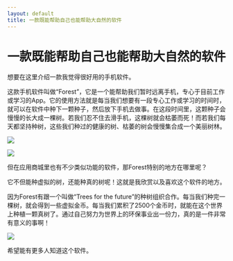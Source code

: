 ```yaml
---
layout: default
title: 一款既能帮助自己也能帮助大自然的软件
---
```


# 一款既能帮助自己也能帮助大自然的软件

想要在这里介绍一款我觉得很好用的手机软件。

这款手机软件叫做“Forest”，它是一个能帮助我们暂时远离手机，专心于目前工作或学习的App。它的使用方法就是每当我们想要有一段专心工作或学习的时间时，就可以在软件中种下一颗种子，然后放下手机去做事。在这段时间里，这颗种子会慢慢的长大成一棵树。若我们忍不住去滑手机，这棵树就会枯萎而死！而若我们每天都坚持种树，这些我们种过的健康的树、枯萎的树会慢慢集合成一个美丽树林。

![](https://github.com/tanmlan/swi-homework/blob/gh-pages/images/forest-app.jpg?raw=true)

![](https://github.com/tanmlan/swi-homework/blob/gh-pages/images/forest.png?raw=true)

但在应用商城里也有不少类似功能的软件，那Forest特别的地方在哪里呢？

它不但能种虚拟的树，还能种真的树呢！这就是我欣赏以及喜欢这个软件的地方。

因为Forest有跟一个叫做“Trees for the future”的种树组织合作。每当我们种完一棵树，就会得到一些虚拟金币。每当我们累积了2500个金币时，就能在这个世界上种植一颗真树了。通过自己努力为世界上的环保事业出一份力，真的是一件非常有意义的事啊！

![](https://github.com/tanmlan/swi-homework/blob/gh-pages/images/01f4fe687dab03a20bdd2ba079881257.png?raw=true)

希望能有更多人知道这个软件。